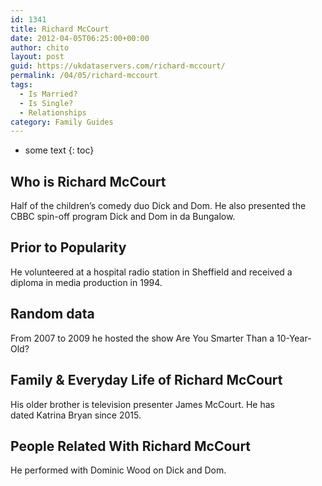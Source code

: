 ```yaml
---
id: 1341
title: Richard McCourt
date: 2012-04-05T06:25:00+00:00
author: chito
layout: post
guid: https://ukdataservers.com/richard-mccourt/
permalink: /04/05/richard-mccourt
tags:
  - Is Married?
  - Is Single?
  - Relationships
category: Family Guides
---
```


* some text
{: toc}
          
          
## Who is  Richard McCourt
                  
                  
                  
Half of the children&#8217;s comedy duo Dick and Dom. He also presented the CBBC spin-off program Dick and Dom in da Bungalow.
                  
                
                
                
## Prior to Popularity 
                  
                  
                  
He volunteered at a hospital radio station in Sheffield and received a diploma in media production in 1994.
                  
                
                
                
## Random data 
                  
                  
                  
From 2007 to 2009 he hosted the show Are You Smarter Than a 10-Year-Old?
                  
                
                
                
## Family & Everyday Life of Richard McCourt
                  
                  
                  
His older brother is television presenter James McCourt. He has dated Katrina Bryan since 2015.
                  
                
                
                
## People Related With  Richard McCourt
                  
                  
                  
He performed with Dominic Wood on Dick and Dom.
                  
                
              
            
          
          
          
    
    
  
